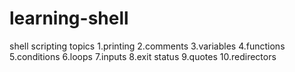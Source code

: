# learning-shell
shell scripting topics
1.printing
2.comments
3.variables
4.functions
5.conditions
6.loops
7.inputs
8.exit status
9.quotes
10.redirectors
